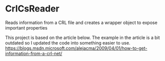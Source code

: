 # CrlCsReader
Reads information from a CRL file and creates a wrapper object to expose important properties

This project is based on the article below. The example in the article is a bit outdated so I updated the code into something easier to use.
https://blogs.msdn.microsoft.com/alejacma/2009/04/01/how-to-get-information-from-a-crl-net/